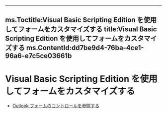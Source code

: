

---
ms.Toctitle:Visual Basic Scripting Edition を使用してフォームをカスタマイズする
title:Visual Basic Scripting Edition を使用してフォームをカスタマイズする
ms.ContentId:dd7be9d4-76ba-4ce1-96a6-e7c5ce03661b
---
# Visual Basic Scripting Edition を使用してフォームをカスタマイズする


- [Outlook フォームのコントロールを参照する](1393bd23-de16-4a59-e656-f0fcc6583a3e.md)



